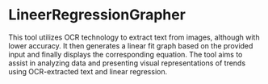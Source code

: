 # LineerRegressionGrapher
This tool utilizes OCR technology to extract text from images, although with lower accuracy. It then generates a linear fit graph based on the provided input and finally displays the corresponding equation. The tool aims to assist in analyzing data and presenting visual representations of trends using OCR-extracted text and linear regression.

